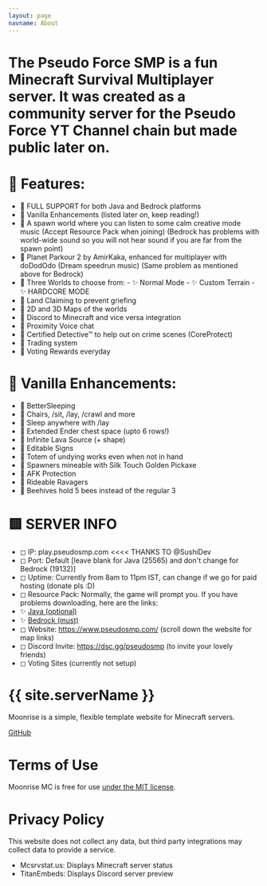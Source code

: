 ```yaml
---
layout: page
navname: About
---
```

# The Pseudo Force SMP is a fun Minecraft Survival Multiplayer server. It was created as a community server for the Pseudo Force YT Channel chain but made public later on.

# 🔶 Features:
 - 🔸 FULL SUPPORT for both Java and Bedrock platforms
 - 🔸 Vanilla Enhancements (listed later on, keep reading!)
 - 🔸 A spawn world where you can listen to some calm creative mode music (Accept Resource Pack when joining) (Bedrock has problems with world-wide sound so you will not hear sound if you are far from the spawn point)
 - 🔸 Planet Parkour 2 by AmirKaka, enhanced for multiplayer with doDodOdo (Dream speedrun music) (Same problem as mentioned above for Bedrock)
 - 🔸 Three Worlds to choose from:
             - ✨  Normal Mode
             - ✨  Custom Terrain
             - ✨  HARDCORE MODE
 - 🔸 Land Claiming to prevent griefing
 - 🔸 2D and 3D Maps of the worlds
 - 🔸 Discord to Minecraft and vice versa integration
 - 🔸 Proximity Voice chat
 - 🔸 Certified Detective™️ to help out on crime scenes (CoreProtect)
 - 🔸 Trading system
 - 🔸 Voting Rewards everyday

# 🔷 Vanilla Enhancements:
 - 🔹 BetterSleeping
 - 🔹 Chairs, /sit, /lay, /crawl and more
 - 🔹 Sleep anywhere with /lay
 - 🔹 Extended Ender chest space (upto 6 rows!)
 - 🔹 Infinite Lava Source (+ shape)
 - 🔹 Editable Signs
 - 🔹 Totem of undying works even when not in hand
 - 🔹 Spawners mineable with Silk Touch Golden Pickaxe
 - 🔹 AFK Protection
 - 🔹 Rideable Ravagers
 - 🔹 Beehives hold 5 bees instead of the regular 3

# 🟨 SERVER INFO
 - ◻ IP: play.pseudosmp.com <<<< THANKS TO @SushiDev
 - ◻ Port: Default [leave blank for Java (25565) and don't change for Bedrock (19132)]
 - ◻ Uptime: Currently from 8am to 11pm IST, can change if we go for paid hosting (donate pls :D)
 - ◻ Resource Pack: Normally, the game will prompt you. If you have problems downloading, here are the links:
  - ✨ [Java (optional)](https://www.dropbox.com/s/r95gjkftrascdqy/musicenchancementpack.zip?dl=1)
  - ✨ [Bedrock (must)](https://www.dropbox.com/s/93yqvkll7ohdjsv/gopplusmep.mcpack?dl=1)
 - ◻ Website: https://www.pseudosmp.com/ (scroll down the website for map links)
 - ◻ Discord Invite: https://dsc.gg/pseudosmp (to invite your lovely friends)
 - ◻ Voting Sites (currently not setup)

# {{ site.serverName }}

Moonrise is a simple, flexible template website for Minecraft servers.

[GitHub](https://github.com/coffeebank/moonrise)


# Terms of Use

Moonrise MC is free for use [under the MIT license](https://github.com/coffeebank/moonrise).


# Privacy Policy

This website does not collect any data, but third party integrations may collect data to provide a service.

- Mcsrvstat.us: Displays Minecraft server status
- TitanEmbeds: Displays Discord server preview
